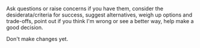 Ask questions or raise concerns if you have them, consider the desiderata/criteria for success, suggest alternatives, weigh up options and trade-offs, point out if you think I'm wrong or see a better way, help make a good decision.

Don't make changes yet.